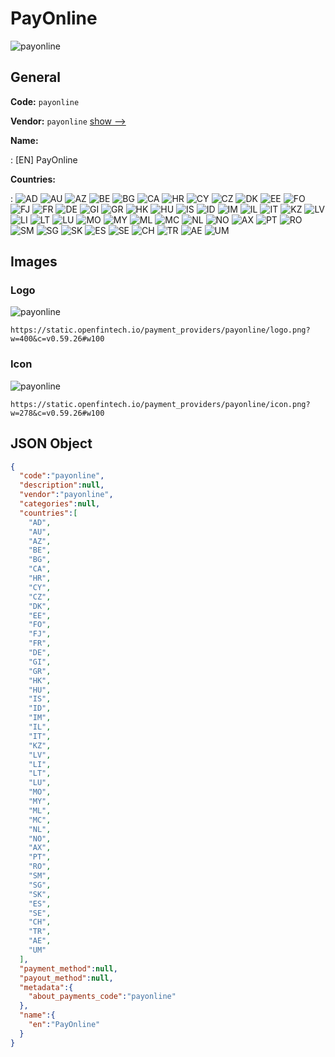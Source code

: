 
# PayOnline 
![payonline](https://static.openfintech.io/payment_providers/payonline/logo.png?w=400&c=v0.59.26#w100)  

## General 
 
**Code:** `payonline` 
 
**Vendor:** `payonline` [show -->](/vendors/payonline/) 
 
**Name:** 
 
:	[EN] PayOnline 
 
 
**Countries:** 
 
:	![AD](https://cdnjs.cloudflare.com/ajax/libs/flag-icon-css/3.3.0/flags/4x3/ad.svg#w24) 	![AU](https://cdnjs.cloudflare.com/ajax/libs/flag-icon-css/3.3.0/flags/4x3/au.svg#w24) 	![AZ](https://cdnjs.cloudflare.com/ajax/libs/flag-icon-css/3.3.0/flags/4x3/az.svg#w24) 	![BE](https://cdnjs.cloudflare.com/ajax/libs/flag-icon-css/3.3.0/flags/4x3/be.svg#w24) 	![BG](https://cdnjs.cloudflare.com/ajax/libs/flag-icon-css/3.3.0/flags/4x3/bg.svg#w24) 	![CA](https://cdnjs.cloudflare.com/ajax/libs/flag-icon-css/3.3.0/flags/4x3/ca.svg#w24) 	![HR](https://cdnjs.cloudflare.com/ajax/libs/flag-icon-css/3.3.0/flags/4x3/hr.svg#w24) 	![CY](https://cdnjs.cloudflare.com/ajax/libs/flag-icon-css/3.3.0/flags/4x3/cy.svg#w24) 	![CZ](https://cdnjs.cloudflare.com/ajax/libs/flag-icon-css/3.3.0/flags/4x3/cz.svg#w24) 	![DK](https://cdnjs.cloudflare.com/ajax/libs/flag-icon-css/3.3.0/flags/4x3/dk.svg#w24) 	![EE](https://cdnjs.cloudflare.com/ajax/libs/flag-icon-css/3.3.0/flags/4x3/ee.svg#w24) 	![FO](https://cdnjs.cloudflare.com/ajax/libs/flag-icon-css/3.3.0/flags/4x3/fo.svg#w24) 	![FJ](https://cdnjs.cloudflare.com/ajax/libs/flag-icon-css/3.3.0/flags/4x3/fj.svg#w24) 	![FR](https://cdnjs.cloudflare.com/ajax/libs/flag-icon-css/3.3.0/flags/4x3/fr.svg#w24) 	![DE](https://cdnjs.cloudflare.com/ajax/libs/flag-icon-css/3.3.0/flags/4x3/de.svg#w24) 	![GI](https://cdnjs.cloudflare.com/ajax/libs/flag-icon-css/3.3.0/flags/4x3/gi.svg#w24) 	![GR](https://cdnjs.cloudflare.com/ajax/libs/flag-icon-css/3.3.0/flags/4x3/gr.svg#w24) 	![HK](https://cdnjs.cloudflare.com/ajax/libs/flag-icon-css/3.3.0/flags/4x3/hk.svg#w24) 	![HU](https://cdnjs.cloudflare.com/ajax/libs/flag-icon-css/3.3.0/flags/4x3/hu.svg#w24) 	![IS](https://cdnjs.cloudflare.com/ajax/libs/flag-icon-css/3.3.0/flags/4x3/is.svg#w24) 	![ID](https://cdnjs.cloudflare.com/ajax/libs/flag-icon-css/3.3.0/flags/4x3/id.svg#w24) 	![IM](https://cdnjs.cloudflare.com/ajax/libs/flag-icon-css/3.3.0/flags/4x3/im.svg#w24) 	![IL](https://cdnjs.cloudflare.com/ajax/libs/flag-icon-css/3.3.0/flags/4x3/il.svg#w24) 	![IT](https://cdnjs.cloudflare.com/ajax/libs/flag-icon-css/3.3.0/flags/4x3/it.svg#w24) 	![KZ](https://cdnjs.cloudflare.com/ajax/libs/flag-icon-css/3.3.0/flags/4x3/kz.svg#w24) 	![LV](https://cdnjs.cloudflare.com/ajax/libs/flag-icon-css/3.3.0/flags/4x3/lv.svg#w24) 	![LI](https://cdnjs.cloudflare.com/ajax/libs/flag-icon-css/3.3.0/flags/4x3/li.svg#w24) 	![LT](https://cdnjs.cloudflare.com/ajax/libs/flag-icon-css/3.3.0/flags/4x3/lt.svg#w24) 	![LU](https://cdnjs.cloudflare.com/ajax/libs/flag-icon-css/3.3.0/flags/4x3/lu.svg#w24) 	![MO](https://cdnjs.cloudflare.com/ajax/libs/flag-icon-css/3.3.0/flags/4x3/mo.svg#w24) 	![MY](https://cdnjs.cloudflare.com/ajax/libs/flag-icon-css/3.3.0/flags/4x3/my.svg#w24) 	![ML](https://cdnjs.cloudflare.com/ajax/libs/flag-icon-css/3.3.0/flags/4x3/ml.svg#w24) 	![MC](https://cdnjs.cloudflare.com/ajax/libs/flag-icon-css/3.3.0/flags/4x3/mc.svg#w24) 	![NL](https://cdnjs.cloudflare.com/ajax/libs/flag-icon-css/3.3.0/flags/4x3/nl.svg#w24) 	![NO](https://cdnjs.cloudflare.com/ajax/libs/flag-icon-css/3.3.0/flags/4x3/no.svg#w24) 	![AX](https://cdnjs.cloudflare.com/ajax/libs/flag-icon-css/3.3.0/flags/4x3/ax.svg#w24) 	![PT](https://cdnjs.cloudflare.com/ajax/libs/flag-icon-css/3.3.0/flags/4x3/pt.svg#w24) 	![RO](https://cdnjs.cloudflare.com/ajax/libs/flag-icon-css/3.3.0/flags/4x3/ro.svg#w24) 	![SM](https://cdnjs.cloudflare.com/ajax/libs/flag-icon-css/3.3.0/flags/4x3/sm.svg#w24) 	![SG](https://cdnjs.cloudflare.com/ajax/libs/flag-icon-css/3.3.0/flags/4x3/sg.svg#w24) 	![SK](https://cdnjs.cloudflare.com/ajax/libs/flag-icon-css/3.3.0/flags/4x3/sk.svg#w24) 	![ES](https://cdnjs.cloudflare.com/ajax/libs/flag-icon-css/3.3.0/flags/4x3/es.svg#w24) 	![SE](https://cdnjs.cloudflare.com/ajax/libs/flag-icon-css/3.3.0/flags/4x3/se.svg#w24) 	![CH](https://cdnjs.cloudflare.com/ajax/libs/flag-icon-css/3.3.0/flags/4x3/ch.svg#w24) 	![TR](https://cdnjs.cloudflare.com/ajax/libs/flag-icon-css/3.3.0/flags/4x3/tr.svg#w24) 	![AE](https://cdnjs.cloudflare.com/ajax/libs/flag-icon-css/3.3.0/flags/4x3/ae.svg#w24) 	![UM](https://cdnjs.cloudflare.com/ajax/libs/flag-icon-css/3.3.0/flags/4x3/um.svg#w24)  

## Images 

### Logo 
 
![payonline](https://static.openfintech.io/payment_providers/payonline/logo.png?w=400&c=v0.59.26#w100)  

```
https://static.openfintech.io/payment_providers/payonline/logo.png?w=400&c=v0.59.26#w100
```  

### Icon 
 
![payonline](https://static.openfintech.io/payment_providers/payonline/icon.png?w=278&c=v0.59.26#w100)  

```
https://static.openfintech.io/payment_providers/payonline/icon.png?w=278&c=v0.59.26#w100
```  

## JSON Object 

```json
{
  "code":"payonline",
  "description":null,
  "vendor":"payonline",
  "categories":null,
  "countries":[
    "AD",
    "AU",
    "AZ",
    "BE",
    "BG",
    "CA",
    "HR",
    "CY",
    "CZ",
    "DK",
    "EE",
    "FO",
    "FJ",
    "FR",
    "DE",
    "GI",
    "GR",
    "HK",
    "HU",
    "IS",
    "ID",
    "IM",
    "IL",
    "IT",
    "KZ",
    "LV",
    "LI",
    "LT",
    "LU",
    "MO",
    "MY",
    "ML",
    "MC",
    "NL",
    "NO",
    "AX",
    "PT",
    "RO",
    "SM",
    "SG",
    "SK",
    "ES",
    "SE",
    "CH",
    "TR",
    "AE",
    "UM"
  ],
  "payment_method":null,
  "payout_method":null,
  "metadata":{
    "about_payments_code":"payonline"
  },
  "name":{
    "en":"PayOnline"
  }
}
```  
